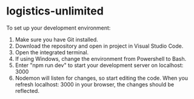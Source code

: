 # logistics-unlimited

To set up your development environment:
1. Make sure you have Git installed.
2. Download the repository and open in project in Visual Studio Code.
3. Open the integrated terminal.
4. If using Windows, change the environment from Powershell to Bash.
5. Enter "npm run dev" to start your development server on localhost: 3000
6. Nodemon will listen for changes, so start editing the code. When you refresh localhost: 3000 in your browser, the changes should be reflected.